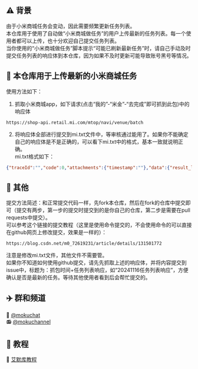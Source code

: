 ##  ⚠ 背景
由于小米商城任务会变动，因此需要频繁更新任务列表。  
本仓库用于使用了自动做“小米商城做任务”的用户上传最新的任务列表。每一个使用者都可以上传，也十分欢迎自己提交任务列表。  
当你使用的“小米商城做任务”脚本提示“可能已刷新最新任务”时，请自己手动及时提交任务列表的响应体到本仓库，因为如果不及时更新可能导致账号黑号等情况。

## 📌 本仓库用于上传最新的小米商城任务
使用方法如下：  
1. 抓取小米商城app，如下请求(点击“我的”-“米金”-“去完成”即可抓到此包)中的响应体
```
https://shop-api.retail.mi.com/mtop/navi/venue/batch 
```  

2. 将响应体全部进行提交到mi.txt文件中，等审核通过能用了。如果你不能确定自己的响应体是不是正确的，可以看下mi.txt中的格式，基本一致就说明正确。  
mi.txt格式如下：  
```json
{"traceId":"","code":0,"attachments":{"timestamp":""},"data":{"result_list":[{"amountTotal":760,"jumpUrl":"","tipList":["完成每日签到赚米金","积攒米金兑超级好物"],"waitArrival":0,"waitReceiveList":[],"waitReceiveTotal":0},{"components":[{"actId":"6706c0695404a23dfb5b2cab","taskId":"6706c0695243011f230d465d","taskName":"米金签到","taskDesc":"","taskType":200,"finishedNumber":0},{"actId":"6706c0695404a23dfb5b2cab","taskId":"6706edf30344c966c5b46681","taskName":"来会员中心 领专属好券","taskDesc":"浏览10秒+10米金","taskType":200,"finishedNumber":0},{"actId":"6706c0695404a23dfb5b2cab","taskId":"670f6baf1d65ee598c4fc39d","taskName":"新客专享福利","taskDesc":"浏览10秒+10米金","taskType":200,"finishedNumber":0},{"actId":"6706c0695404a23dfb5b2cab","taskId":"670fa2ba57e9a97a89265b63","taskName":"逛手机频道 选心动手机","taskDesc":"浏览10秒+10米金","taskType":200,"finishedNumber":0},{"actId":"6706c0695404a23dfb5b2cab","taskId":"6720abdc4015d32aaaa400bc","taskName":"Xiaomi 15系列 新品手机","taskDesc":"浏览10秒+10米金","taskType":200,"finishedNumber":0}]},{"components":[{"actId":"","taskId":"","taskName":"米金抽奖","taskDesc":"","taskType":128,"finishedNumber":0,"totalNumber":20,"startTime":1720000000000,"endTime":1730000000000,"status":2,"scores":0,"singleCostScores":30,"costType":2,"cycleTime":0,"taskRefreshWay":0,"upperLimit":20,"canDo":true}]}]},"message":"ok"}
```

## 🚚 其他
提交方法简述：和正常提交代码一样，先fork本仓库，然后在fork的仓库中提交即可（提交有两步，第一步的提交时提交到的是你自己的仓库，第二步是需要在pull requests中提交）。  
可以参考这个链接的提交教程（这里是使用命令提交的，不会使用命令的可以直接在github网页上修改提交，效果是一样的）：
```
https://blog.csdn.net/m0_72619231/article/details/131501772
```
注意是修改mi.txt文件，其他文件不需要管。  
如果你不知道如何使用github提交，请先先抓取上述的响应体，并将内容提交到issue中，标题为：抓包时间+任务列表响应，如“20241116任务列表响应”，方便确认是否是最新的任务。等待其他使用者看到后会帮忙提交的。  



## ✈️ 群和频道 
🔮 <a href="https://t.me/mokuchat">@mokuchat</a><br>
📻️ <a href="https://t.me/mokuchannel">@mokuchannel</a>

## 🍨 教程 
📖 <a href="https://jewel-pullover-9d0.notion.site/dfec17946a164658bb77e9682df954a2?pvs=4">艾默库教程</a>

